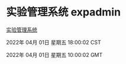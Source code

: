 # 实验管理系统 expadmin
[实验管理系统](http://59.174.25.134:56808/expadmin-782313d2-e1b1-4ea7-932e-3a55e6a1a4d0/)

2022年 04月 01日 星期五 18:00:02 CST

2022年 04月 01日 星期五 10:00:02 GMT
